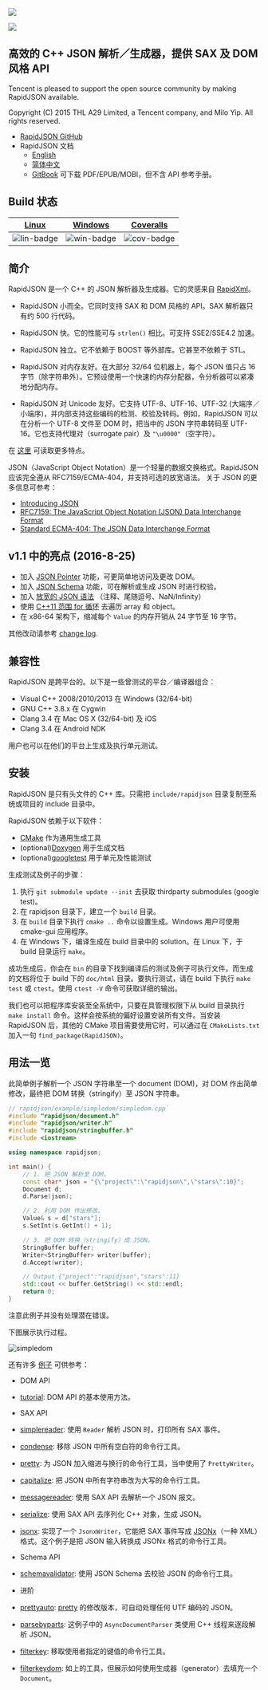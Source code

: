 ![](doc/logo/rapidjson.png)

![](https://img.shields.io/badge/release-v1.1.0-blue.png)

## 高效的 C++ JSON 解析／生成器，提供 SAX 及 DOM 风格 API

Tencent is pleased to support the open source community by making RapidJSON available.

Copyright (C) 2015 THL A29 Limited, a Tencent company, and Milo Yip. All rights reserved.

* [RapidJSON GitHub](https://github.com/miloyip/rapidjson/)
* RapidJSON 文档
  * [English](http://rapidjson.org/)
  * [简体中文](http://rapidjson.org/zh-cn/)
  * [GitBook](https://www.gitbook.com/book/miloyip/rapidjson/) 可下载 PDF/EPUB/MOBI，但不含 API 参考手册。

## Build 状态

| [Linux][lin-link] | [Windows][win-link] | [Coveralls][cov-link] |
| :---------------: | :-----------------: | :-------------------: |
| ![lin-badge]      | ![win-badge]        | ![cov-badge]          |

[lin-badge]: https://travis-ci.org/miloyip/rapidjson.png?branch=master "Travis build status"
[lin-link]:  https://travis-ci.org/miloyip/rapidjson "Travis build status"
[win-badge]: https://ci.appveyor.com/api/projects/status/u658dcuwxo14a8m9/branch/master "AppVeyor build status"
[win-link]:  https://ci.appveyor.com/project/miloyip/rapidjson/branch/master "AppVeyor build status"
[cov-badge]: https://coveralls.io/repos/miloyip/rapidjson/badge.png?branch=master
[cov-link]:  https://coveralls.io/r/miloyip/rapidjson?branch=master

## 简介

RapidJSON 是一个 C++ 的 JSON 解析器及生成器。它的灵感来自 [RapidXml](http://rapidxml.sourceforge.net/)。

* RapidJSON 小而全。它同时支持 SAX 和 DOM 风格的 API。SAX 解析器只有约 500 行代码。

* RapidJSON 快。它的性能可与 `strlen()` 相比。可支持 SSE2/SSE4.2 加速。

* RapidJSON 独立。它不依赖于 BOOST 等外部库。它甚至不依赖于 STL。

* RapidJSON 对内存友好。在大部分 32/64 位机器上，每个 JSON 值只占 16 字节（除字符串外）。它预设使用一个快速的内存分配器，令分析器可以紧凑地分配内存。

* RapidJSON 对 Unicode 友好。它支持 UTF-8、UTF-16、UTF-32 (大端序／小端序)，并内部支持这些编码的检测、校验及转码。例如，RapidJSON 可以在分析一个 UTF-8 文件至 DOM 时，把当中的 JSON 字符串转码至 UTF-16。它也支持代理对（surrogate pair）及 `"\u0000"`（空字符）。

在 [这里](doc/features.zh-cn.md) 可读取更多特点。

JSON（JavaScript Object Notation）是一个轻量的数据交换格式。RapidJSON 应该完全遵从 RFC7159/ECMA-404，并支持可选的放宽语法。 关于 JSON 的更多信息可参考：
* [Introducing JSON](http://json.org/)
* [RFC7159: The JavaScript Object Notation (JSON) Data Interchange Format](http://www.ietf.org/rfc/rfc7159.txt)
* [Standard ECMA-404: The JSON Data Interchange Format](http://www.ecma-international.org/publications/standards/Ecma-404.htm)

## v1.1 中的亮点 (2016-8-25)

* 加入 [JSON Pointer](doc/pointer.zh-cn.md) 功能，可更简单地访问及更改 DOM。
* 加入 [JSON Schema](doc/schema.zh-cn.md) 功能，可在解析或生成 JSON 时进行校验。
* 加入 [放宽的 JSON 语法](doc/dom.zh-cn.md) （注释、尾随逗号、NaN/Infinity）
* 使用 [C++11 范围 for 循环](doc/tutorial.zh-cn.md) 去遍历 array 和 object。
* 在 x86-64 架构下，缩减每个 `Value` 的内存开销从 24 字节至 16 字节。

其他改动请参考 [change log](CHANGELOG.md).

## 兼容性

RapidJSON 是跨平台的。以下是一些曾测试的平台／编译器组合：
* Visual C++ 2008/2010/2013 在 Windows (32/64-bit)
* GNU C++ 3.8.x 在 Cygwin
* Clang 3.4 在 Mac OS X (32/64-bit) 及 iOS
* Clang 3.4 在 Android NDK

用户也可以在他们的平台上生成及执行单元测试。

## 安装

RapidJSON 是只有头文件的 C++ 库。只需把 `include/rapidjson` 目录复制至系统或项目的 include 目录中。

RapidJSON 依赖于以下软件：
* [CMake](http://www.cmake.org) 作为通用生成工具
* (optional)[Doxygen](http://www.doxygen.org) 用于生成文档
* (optional)[googletest](https://code.google.com/p/googletest/) 用于单元及性能测试

生成测试及例子的步骤：

1. 执行 `git submodule update --init` 去获取 thirdparty submodules (google test)。
2. 在 rapidjson 目录下，建立一个 `build` 目录。
3. 在 `build` 目录下执行 `cmake ..` 命令以设置生成。Windows 用户可使用 cmake-gui 应用程序。
4. 在 Windows 下，编译生成在 build 目录中的 solution。在 Linux 下，于 build 目录运行 `make`。

成功生成后，你会在 `bin` 的目录下找到编译后的测试及例子可执行文件。而生成的文档将位于 build 下的 `doc/html` 目录。要执行测试，请在 build 下执行 `make test` 或 `ctest`。使用 `ctest -V` 命令可获取详细的输出。

我们也可以把程序库安装至全系统中，只要在具管理权限下从 build 目录执行 `make install` 命令。这样会按系统的偏好设置安装所有文件。当安装 RapidJSON 后，其他的 CMake 项目需要使用它时，可以通过在 `CMakeLists.txt` 加入一句 `find_package(RapidJSON)`。

## 用法一览

此简单例子解析一个 JSON 字符串至一个 document (DOM)，对 DOM 作出简单修改，最终把 DOM 转换（stringify）至 JSON 字符串。

~~~~~~~~~~cpp
// rapidjson/example/simpledom/simpledom.cpp`
#include "rapidjson/document.h"
#include "rapidjson/writer.h"
#include "rapidjson/stringbuffer.h"
#include <iostream>

using namespace rapidjson;

int main() {
    // 1. 把 JSON 解析至 DOM。
    const char* json = "{\"project\":\"rapidjson\",\"stars\":10}";
    Document d;
    d.Parse(json);

    // 2. 利用 DOM 作出修改。
    Value& s = d["stars"];
    s.SetInt(s.GetInt() + 1);

    // 3. 把 DOM 转换（stringify）成 JSON。
    StringBuffer buffer;
    Writer<StringBuffer> writer(buffer);
    d.Accept(writer);

    // Output {"project":"rapidjson","stars":11}
    std::cout << buffer.GetString() << std::endl;
    return 0;
}
~~~~~~~~~~

注意此例子并没有处理潜在错误。

下图展示执行过程。

![simpledom](doc/diagram/simpledom.png)

还有许多 [例子](https://github.com/miloyip/rapidjson/tree/master/example) 可供参考：

* DOM API
 * [tutorial](https://github.com/miloyip/rapidjson/blob/master/example/tutorial/tutorial.cpp): DOM API 的基本使用方法。

* SAX API
 * [simplereader](https://github.com/miloyip/rapidjson/blob/master/example/simplereader/simplereader.cpp): 使用 `Reader` 解析 JSON 时，打印所有 SAX 事件。
 * [condense](https://github.com/miloyip/rapidjson/blob/master/example/condense/condense.cpp): 移除 JSON 中所有空白符的命令行工具。
 * [pretty](https://github.com/miloyip/rapidjson/blob/master/example/pretty/pretty.cpp): 为 JSON 加入缩进与换行的命令行工具，当中使用了 `PrettyWriter`。
 * [capitalize](https://github.com/miloyip/rapidjson/blob/master/example/capitalize/capitalize.cpp): 把 JSON 中所有字符串改为大写的命令行工具。
 * [messagereader](https://github.com/miloyip/rapidjson/blob/master/example/messagereader/messagereader.cpp): 使用 SAX API 去解析一个 JSON 报文。
 * [serialize](https://github.com/miloyip/rapidjson/blob/master/example/serialize/serialize.cpp): 使用 SAX API 去序列化 C++ 对象，生成 JSON。
 * [jsonx](https://github.com/miloyip/rapidjson/blob/master/example/jsonx/jsonx.cpp): 实现了一个 `JsonxWriter`，它能把 SAX 事件写成 [JSONx](https://www-01.ibm.com/support/knowledgecenter/SS9H2Y_7.1.0/com.ibm.dp.doc/json_jsonx.html)（一种 XML）格式。这个例子是把 JSON 输入转换成 JSONx 格式的命令行工具。

* Schema API
 * [schemavalidator](https://github.com/miloyip/rapidjson/blob/master/example/schemavalidator/schemavalidator.cpp): 使用 JSON Schema 去校验 JSON 的命令行工具。
 
* 进阶
 * [prettyauto](https://github.com/miloyip/rapidjson/blob/master/example/prettyauto/prettyauto.cpp): [pretty](https://github.com/miloyip/rapidjson/blob/master/example/pretty/pretty.cpp) 的修改版本，可自动处理任何 UTF 编码的 JSON。
 * [parsebyparts](https://github.com/miloyip/rapidjson/blob/master/example/parsebyparts/parsebyparts.cpp): 这例子中的 `AsyncDocumentParser` 类使用 C++ 线程来逐段解析 JSON。
 * [filterkey](https://github.com/miloyip/rapidjson/blob/master/example/filterkey/filterkey.cpp): 移取使用者指定的键值的命令行工具。
 * [filterkeydom](https://github.com/miloyip/rapidjson/blob/master/example/filterkey/filterkey.cpp): 如上的工具，但展示如何使用生成器（generator）去填充一个 `Document`。
